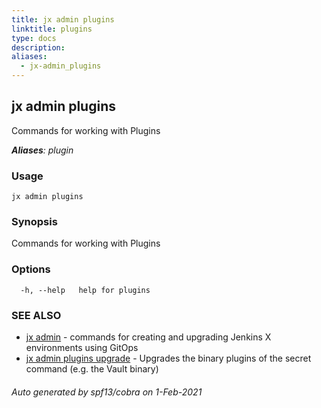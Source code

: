 ```yaml
---
title: jx admin plugins
linktitle: plugins
type: docs
description: 
aliases:
  - jx-admin_plugins
---
```


## jx admin plugins

Commands for working with Plugins

***Aliases**: plugin*

### Usage

```
jx admin plugins
```

### Synopsis

Commands for working with Plugins

### Options

```
  -h, --help   help for plugins
```

### SEE ALSO

* [jx admin](..)	 - commands for creating and upgrading Jenkins X environments using GitOps
* [jx admin plugins upgrade](jx-admin_plugins_upgrade)	 - Upgrades the binary plugins of the secret command (e.g. the Vault binary)

###### Auto generated by spf13/cobra on 1-Feb-2021
